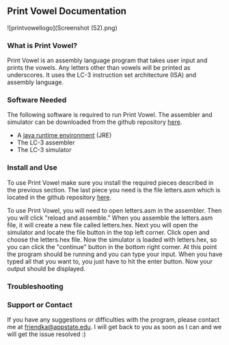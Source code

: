 ## Print Vowel Documentation

![printvowellogo](Screenshot (52).png)

### What is Print Vowel?

Print Vowel is an assembly language program that takes user input and prints the vowels. Any letters other than vowels will be printed as underscores. It uses the LC-3 instruction set architecture (ISA) and assembly language. 

### Software Needed

The following software is required to run Print Vowel. The assembler and simulator can be downloaded from the github repository [here](https://github.com/KaylaFriend/PrintVowel.git).

* A [java runtime environment](https://www.java.com/en/download/windows_manual.jsp?locale=en) (JRE)
* The LC-3 assembler
* The LC-3 simulator

### Install and Use

To use Print Vowel make sure you install the required pieces described in the previous section. The last piece you need is the file letters.asm which is located in the github repository [here](https://github.com/KaylaFriend/PrintVowel.git).

To use Print Vowel, you will need to open letters.asm in the assembler. Then you will click "reload and assemble." When you assemble the letters.asm file, it will create a new file called letters.hex. Next you will open the simulator and locate the file button in the top left corner. Click open and choose the letters.hex file. Now the simulator is loaded with letters.hex, so you can click the "continue" button in the bottom right corner. At this point the program should be running and you can type your input. When you have typed all that you want to, you just have to hit the enter button. Now your output should be displayed.

### Troubleshooting



### Support or Contact

If you have any suggestions or difficulties with the program, please contact me at friendka@appstate.edu. I will get back to you as soon as I can and we will get the issue resolved :)
